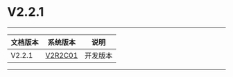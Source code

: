 #  V2.2.1
------
| 文档版本   |            系统版本             |   说明   |
| ------------- | :-----------------------------: | :------: |
| V2.2.1 | [V2R2C01](/zh/V2R2C01_README.md) | 开发版本 |

------

